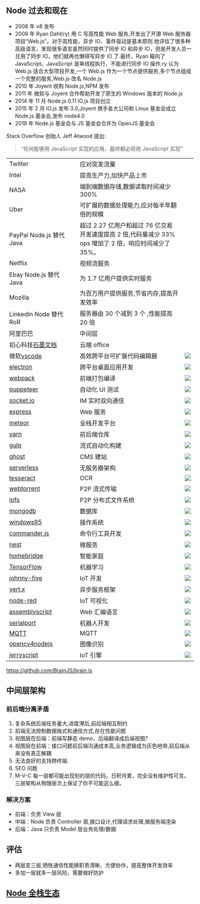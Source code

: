 ## Node 过去和现在

- 2008 年 v8 发布
- 2009 年 Ryan Dahl(ry) 用 C 写高性能 Web 服务,开发出了开源 Web 服务器项目“Web.js”。对于高性能，异步 IO、事件驱动是基本原则.他评估了很多种高级语言，发现很多语言虽然同时提供了同步 IO 和异步 IO，但是开发人员一旦用了同步 IO，他们就再也懒得写异步 IO 了.最终，Ryan 瞄向了 JavaScript。JavaScript 是单线程执行，不能进行同步 IO 操作.ry 认为 Web.js 适合大型项目开发,一个 Web.js 作为一个节点提供服务,多个节点组成一个完整的服务,Web.js 改名 Node.js
- 2010 年 Joyent 收购 Node.js,NPM 发布
- 2011 年 微软与 Joyent 合作帮助开发了原生的 Windows 版本的 Node.js
- 2014 年 11 月 Node.js 0.11 IO.js 项目创立
- 2015 年 2 月 IO.js 发布 3.0,Joyent 携手各大公司和 Linux 基金会成立 Node.js 基金会,发布 node4.0
- 2019 年 Node.js 基金会与 JS 基金会合并为 OpenJS 基金会

Stack Overflow 创始人 Jeff Atwood 提出:

> “任何能够用 JavaScript 实现的应用，最终都必将用 JavaScript 实现”

|                                                                     |                                                                                                               |                                                                              |
| ------------------------------------------------------------------- | ------------------------------------------------------------------------------------------------------------- | ---------------------------------------------------------------------------- |
| Twitter                                                             | 应对突发流量                                                                                                  |
| Intel                                                               | 提高生产力,加快产品上市                                                                                       |
| NASA                                                                | 端到端数据存储,数据读取时间减少 300%                                                                          |
| Uber                                                                | 可扩展的数据处理能力,应对每半年翻倍的规模                                                                     |
| PayPal Node.js 替代 Java                                            | 超过 2.27 亿用户和超过 76 亿交易<br>开发速度提高 2 倍,代码量减少 33%<br>ops 增加了 2 倍，响应时间减少了 35%。 |
| Netflix                                                             | 视频流服务                                                                                                    |
| Ebay Node.js 替代 Java                                              | 为 1.7 亿用户提供实时服务                                                                                     |
| Mozilla                                                             | 为百万用户提供服务,节省内存,提高开发效率                                                                      |
| LinkedIn Node 替代 RoR                                              | 服务器由 30 个减到 3 个 ,性能提高 20 倍                                                                       |
| 阿里巴巴                                                            | 中间层                                                                                                        |
| 初心科技[石墨文档](https://shimo.im/)                               | 云端 office                                                                                                   |
| 微软[vscode](https://github.com/Microsoft/vscode)                   | 高效跨平台可扩展代码编辑器                                                                                    | ![](https://img.shields.io/github/stars/Microsoft/vscode.svg)                |
| [electron](https://github.com/electron/electron)                    | 跨平台桌面应用开发                                                                                            | ![](https://img.shields.io/github/stars/electron/electron.svg)               |
| [webpack](https://github.com/webpack/webpack)                       | 前端打包编译                                                                                                  | ![](https://img.shields.io/github/stars/webpack/webpack.svg)                 |
| [puppeteer](https://github.com/GoogleChrome/puppeteer)              | 自动化 UI 测试                                                                                                | ![](https://img.shields.io/github/stars/GoogleChrome/puppeteer.svg)          |
| [socket.io](https://github.com/socketio/socket.io)                  | IM 实时双向通信                                                                                               | ![](https://img.shields.io/github/stars/socketio/socket.io.svg)              |
| [express](https://github.com/expressjs/express)                     | Web 服务                                                                                                      | ![](https://img.shields.io/github/stars/expressjs/express.svg)               |
| [meteor](https://github.com/meteor/meteor)                          | 全栈开发平台                                                                                                  | ![](https://img.shields.io/github/stars/meteor/meteor.svg)                   |
| [yarn](https://github.com/yarnpkg/yarn)                             | 前后端仓库                                                                                                    | ![](https://img.shields.io/github/stars/yarnpkg/yarn.svg)                    |
| [gulp](https://github.com/gulpjs/gulp)                              | 流式自动化构建                                                                                                | ![](https://img.shields.io/github/stars/gulpjs/gulp.svg)                     |
| [ghost](https://github.com/TryGhost/Ghost)                          | CMS 建站                                                                                                      | ![](https://img.shields.io/github/stars/TryGhost/Ghost.svg)                  |
| [serverless](https://github.com/serverless/serverless)              | 无服务器架构                                                                                                  | ![](https://img.shields.io/github/stars/serverless/serverless.svg)           |
| [tesseract](https://github.com/naptha/tesseract.js)                 | OCR                                                                                                           | ![](https://img.shields.io/github/stars/naptha/tesseract.js.svg)             |
| [webtorrent](https://github.com/webtorrent/webtorrent)              | P2P 流式传输                                                                                                  | ![](https://img.shields.io/github/stars/webtorrent/webtorrent.svg)           |
| [ipfs](https://github.com/ipfs/ipfs)                                | P2P 分布式文件系统                                                                                            | ![](https://img.shields.io/github/stars/ipfs/ipfs.svg)                       |
| [mongodb](https://github.com/mongodb/mongo)                         | 数据库                                                                                                        | ![](https://img.shields.io/github/stars/mongodb/mongo.svg)                   |
| [windows95](https://github.com/felixrieseberg/windows95)            | 操作系统                                                                                                      | ![](https://img.shields.io/github/stars/felixrieseberg/windows95.svg)        |
| [commander.js](https://github.com/tj/commander.js)                  | 命令行工具开发                                                                                                | ![](https://img.shields.io/github/stars/tj/commander.js.svg)                 |
| [nest](https://github.com/nestjs/nest)                              | 微服务                                                                                                        | ![](https://img.shields.io/github/stars/nestjs/nest.svg)                     |
| [homebridge](https://github.com/nfarina/homebridge)                 | 智能家庭                                                                                                      | ![](https://img.shields.io/github/stars/nfarina/homebridge.svg)              |
| [TensorFlow](https://github.com/tensorflow/tfjs)                    | 机器学习                                                                                                      | ![](https://img.shields.io/github/stars/tensorflow/tfjs.svg)                 |
| [johnny-five](https://github.com/rwaldron/johnny-five)              | IoT 开发                                                                                                      | ![](https://img.shields.io/github/stars/rwaldron/johnny-five.svg)            |
| [vert.x](https://github.com/eclipse-vertx/vert.x)                   | 异步服务框架                                                                                                  | ![](https://img.shields.io/github/stars/eclipse-vertx/vert.x.svg)            |
| [node-red](https://github.com/node-red/node-red)                    | IoT 可视化                                                                                                    | ![](https://img.shields.io/github/stars/node-red/node-red.svg)               |
| [assemblyscript](https://github.com/AssemblyScript/assemblyscript)  | Web 汇编语言                                                                                                  | ![](https://img.shields.io/github/stars/AssemblyScript/assemblyscript.svg)   |
| [serialport](https://github.com/node-serialport/node-serialport)    | 机器人开发                                                                                                    | ![](https://img.shields.io/github/stars/node-serialport/node-serialport.svg) |
| [MQTT](https://github.com/mqttjs/MQTT.js)                           | MQTT                                                                                                          | ![](https://img.shields.io/github/stars/mqttjs/MQTT.js.svg)                  |
| [opencv4nodejs](https://github.com/justadudewhohacks/opencv4nodejs) | 图像识别                                                                                                      | ![](https://img.shields.io/github/stars/justadudewhohacks/opencv4nodejs.svg) |
| [jerryscript](https://github.com/pando-project/jerryscript)         | IoT 引擎                                                                                                      | ![](https://img.shields.io/github/stars/pando-project/jerryscript.svg)       |

https://github.com/BrainJS/brain.js

## 中间层架构

### 前后端分离矛盾

1. 复杂系统后端任务量大,进度滞后,前后端相互制约
2. 前端无法控制数据格式和通信方式,存在性能问题
3. 视图层在后端：前端写静态 demo，后端翻译成后端视图?
4. 视图层在前端：接口问题前后端沟通成本高,业务逻辑成为灰色地带,前后端从来没有真正解耦
5. 无法良好的支持跨终端
6. SEO 问题
7. M-V-C 每一层都可能出现别的层的代码，日积月累，完全没有维护性可言。三层架构从物理层次上保证了你不可能这么做。

### 解决方案

- 前端：负责 View 层
- 中端：Node 负责 Controller 层,接口设计,代理请求处理,做服务端渲染
- 后端：Java 只负责 Model 层业务处理/数据

## 评估

- 两层变三层,牺牲通信性能换职责清晰、方便协作，提高整体开发效率
- 多加一层就多一层风险，需要做好防护

<!-- 为什么不统一用 node？

1. 我们的初衷是做前后端分离，如果考虑这个问题就有点违背我们的初衷了。
2. 是累死前端还是逼死后端?
   结论:暂时没必要 -->

## [Node 全栈生态](https://blog.csdn.net/canfeit/article/details/82999393#Nodejs_104)
